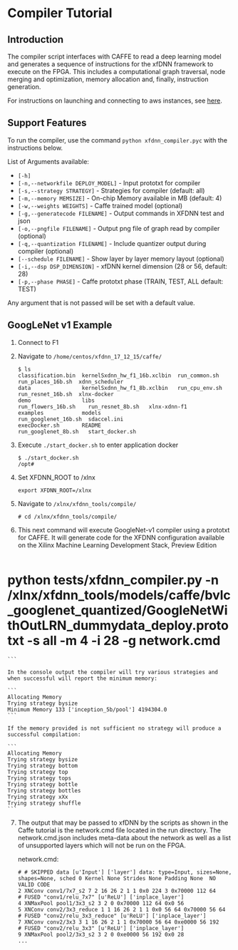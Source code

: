 # Compiler Tutorial

## Introduction
The compiler script interfaces with CAFFE to read a deep learning model and generates a sequence of instructions for the xfDNN framework to execute on the FPGA.  This includes a computational graph traversal, node merging and optimization, memory allocation and, finally, instruction generation.

For instructions on launching and connecting to aws instances, see [here][].

## Support Features

To run the compiler, use the command `python xfdnn_compiler.pyc` with the instructions below.

List of Arguments available:

- `[-h]`
- `[-n,--networkfile DEPLOY_MODEL]` - Input prototxt for compiler
- `[-s,--strategy STRATEGY]` - Strategies for compiler (default: all)
- `[-m,--memory MEMSIZE]` - On-chip Memory available in MB (default: 4)
- `[-w,--weights WEIGHTS]` -  Caffe trained model (optional)
- `[-g,--generatecode FILENAME]` -  Output commands in XFDNN test and json
- `[-o,--pngfile FILENAME]` -  Output png file of graph read by compiler (optional)
- `[-q,--quantization FILENAME]` -  Include quantizer output during compiler (optional)
- `[--schedule FILENAME]` - Show layer by layer memory layout  (optional)
- `[-i,--dsp DSP_DIMENSION]` - xfDNN kernel dimension (28 or 56, default: 28)
- `[-p,--phase PHASE]` - Caffe prototxt phase (TRAIN, TEST, ALL default: TEST)

Any argument that is not passed will be set with a default value.

## GoogLeNet v1 Example

1. Connect to F1
2. Navigate to `/home/centos/xfdnn_17_12_15/caffe/`
	```
	$ ls
	classification.bin  kernelSxdnn_hw_f1_16b.xclbin  run_common.sh         run_places_16b.sh  xdnn_scheduler
	data                kernelSxdnn_hw_f1_8b.xclbin   run_cpu_env.sh        run_resnet_16b.sh  xlnx-docker
	demo                libs                          run_flowers_16b.sh    run_resnet_8b.sh   xlnx-xdnn-f1
	examples            models                        run_googlenet_16b.sh  sdaccel.ini
	execDocker.sh       README                        run_googlenet_8b.sh   start_docker.sh
	```

3. Execute `./start_docker.sh` to enter application docker
	```
	$ ./start_docker.sh
	/opt#
	```

4. Set XFDNN_ROOT to /xlnx
	```
	export XFDNN_ROOT=/xlnx
	```

5. Navigate to `/xlnx/xfdnn_tools/compile/`
	```
	# cd /xlnx/xfdnn_tools/compile/ 	
	```

6. This next command will execute GoogleNet-v1 compiler using a prototxt for CAFFE.  It will generate code for the XFDNN configuration available on the Xilinx Machine Learning Development Stack, Preview Edition
	```
  # python tests/xfdnn_compiler.py -n /xlnx/xfdnn_tools/models/caffe/bvlc_googlenet_quantized/GoogleNetWithOutLRN_dummydata_deploy.prototxt -s all -m 4 -i 28 -g network.cmd
	```

	In the console output the compiler will try various strategies and when successful will report the minimum memory:

	```
	Allocating Memory
	Trying strategy bysize
	Minimum Memory 133 ['inception_5b/pool'] 4194304.0
	```

	If the memory provided is not sufficient no strategy will produce a successful compilation:

	```
	Allocating Memory
	Trying strategy bysize
	Trying strategy bottom
	Trying strategy top
	Trying strategy tops
	Trying strategy bottle
	Trying strategy bottles
	Trying strategy xXx
	Trying strategy shuffle
	```

7. The output that may be passed to xfDNN by the scripts as shown in the Caffe tutorial is the network.cmd file located in the run directory.  The network.cmd.json includes meta-data about the network as well as a list of unsupported layers which will not be run on the FPGA.

	network.cmd:
	```
	# # SKIPPED data [u'Input'] ['layer'] data: type=Input, sizes=None, shapes=None, sched 0 Kernel None Strides None Padding None  NO VALID CODE
	2 XNConv conv1/7x7_s2 7 2 16 26 2 1 1 0x0 224 3 0x70000 112 64
	# FUSED "conv1/relu_7x7" [u'ReLU'] ['inplace_layer']
	4 XNMaxPool pool1/3x3_s2 3 2 0 0x70000 112 64 0x0 56
	5 XNConv conv2/3x3_reduce 1 1 16 26 2 1 1 0x0 56 64 0x70000 56 64
	# FUSED "conv2/relu_3x3_reduce" [u'ReLU'] ['inplace_layer']
	7 XNConv conv2/3x3 3 1 16 26 2 1 1 0x70000 56 64 0xe0000 56 192
	# FUSED "conv2/relu_3x3" [u'ReLU'] ['inplace_layer']
	9 XNMaxPool pool2/3x3_s2 3 2 0 0xe0000 56 192 0x0 28
	...
	```

[here]: launching_instance.md
